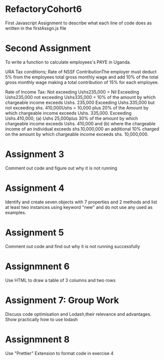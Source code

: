 # RefactoryCohort6
 First Javascript Assignment to describe what each line of code does as written in the firstAssgn.js file
# Second Assignment
To write a function to calculate employees's PAYE in Uganda.

URA Tax conditions;
Rate of NSSF ContributionThe employer must deduct 5% from the employees total gross monthly wage 
and add 10% of the total gross monthly wage making a total contribution of 15% for each employee.

Rate of Income Tax: 
Not exceeding Ushs235,000 = Nil
Exceeding Ushs235,000 not exceeding Ushs335,000 = 10% of the amount by which chargeable income exceeds Ushs. 235,000
Exceeding Ushs.335,000 but not exceeding shs. 410,000Ushs = 10,000 plus 20% of the Amount by which chargeable 
income exceeds Ushs. 335,000.
Exceeding Ushs.410,000;
(a) Ushs 25,000plus 30% of the amount by which chargeable income exceeds Ushs. 410,000 and 
(b) where the chargeable income of an individual exceeds shs.10,000,000 an additional 10% charged 
on the amount by which chargeable income exceeds shs. 10,000,000.

# Assignment 3
Comment out code and figure out why it is not running
#   Assignment 4
Identify and create seven objects with 7 properties and 2 methods and  list at least two instances  using keyword "new" and do not use any used as examples.
#   Assignment 5
Comment out code and find out why it is not running successfully
#   Assignmnent 6
Use HTML to draw a table of 3 columns and two rows
#   Assignment 7: Group Work
Discuss code optimisation and Lodash,their relevance and advantages. Show practically how to use lodash
#   Assignmnent 8
Use "Prettier" Extension to format code in exercise 4